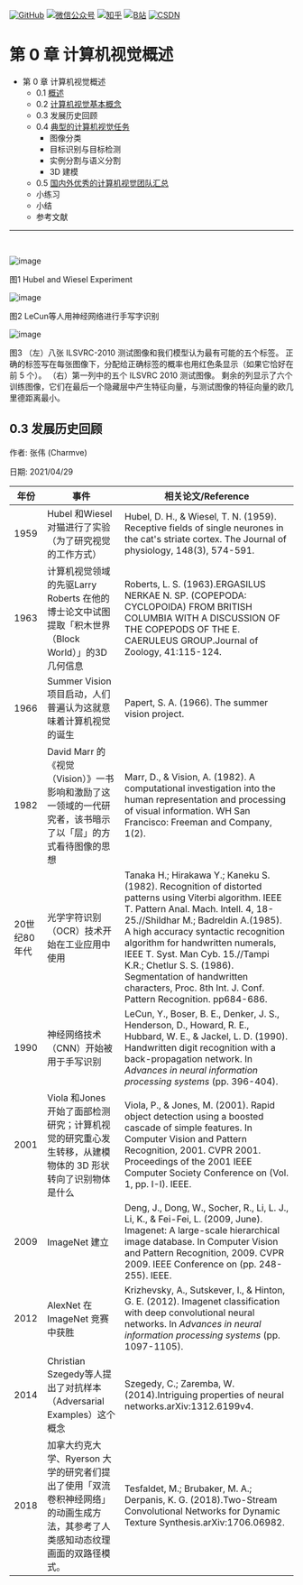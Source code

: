 <p align="left">
  <a href="https://github.com/Charmve"><img src="https://img.shields.io/badge/GitHub-@Charmve-000000.svg?logo=GitHub" alt="GitHub" target="_blank"></a>
  <a href="https://imgconvert.csdnimg.cn/aHR0cHM6Ly9tbWJpei5xcGljLmNuL21tYml6X3BuZy9aTmRoV05pYjNJUkIzZk5ldWVGZEQ4YnZ4cXlzbXRtRktUTGdFSXZOMUdnTHhDNXV0Y1VBZVJ0T0lJa0hTZTVnVGowamVtZUVOQTJJMHhiU0xjQ3VrVVEvNjQw?x-oss-process=image/format,png" target="_blank" ><img src="https://img.shields.io/badge/公众号-@迈微AI研习社-000000.svg?style=flat-square&amp;logo=WeChat" alt="微信公众号"/></a>
  <a href="https://www.zhihu.com/people/MaiweiE-com" target="_blank" ><img src="https://img.shields.io/badge/%E7%9F%A5%E4%B9%8E-@Charmve-000000.svg?style=flat-square&amp;logo=Zhihu" alt="知乎"/></a>
  <a href="https://space.bilibili.com/62079686" target="_blank"><img src="https://img.shields.io/badge/B站-@Charmve-000000.svg?style=flat-square&amp;logo=Bilibili" alt="B站"/></a>
  <a href="https://blog.csdn.net/Charmve" target="_blank"><img src="https://img.shields.io/badge/CSDN-@Charmve-000000.svg?style=flat-square&amp;logo=CSDN" alt="CSDN"/></a>
</p>

# 第 0 章 计算机视觉概述

- 第 0 章 计算机视觉概述
  - 0.1 [概述](chapter0.1_概述.md)
  - 0.2 [计算机视觉基本概念](chapter0.2_计算机视觉基本概念.md)
  - 0.3 发展历史回顾
  - 0.4 [典型的计算机视觉任务](chapter0.4_典型的计算机视觉任务.md)
      - 图像分类 
      - 目标识别与目标检测
      - 实例分割与语义分割
      - 3D 建模
  - 0.5 [国内外优秀的计算机视觉团队汇总](chapter0.5_国内外优秀的计算机视觉团队汇总.md)
  - 小练习
  - 小结
  - 参考文献
  
---


<br>

![image](https://user-images.githubusercontent.com/29084184/121769873-9b8b5780-cb98-11eb-91e9-e367753ef9cc.png)

图1 Hubel and Wiesel Experiment

![image](https://user-images.githubusercontent.com/29084184/121769995-4439b700-cb99-11eb-9226-991f2a620ef7.png)

图2 LeCun等人用神经网络进行手写字识别

![image](https://user-images.githubusercontent.com/29084184/121770500-36396580-cb9c-11eb-972b-ceb1422cb740.png)

图3 （左）八张 ILSVRC-2010 测试图像和我们模型认为最有可能的五个标签。 正确的标签写在每张图像下，分配给正确标签的概率也用红色条显示（如果它恰好在前 5 个）。 （右）第一列中的五个 ILSVRC 2010 测试图像。 剩余的列显示了六个训练图像，它们在最后一个隐藏层中产生特征向量，与测试图像的特征向量的欧几里德距离最小。


## 0.3 发展历史回顾

作者: 张伟 (Charmve)

日期: 2021/04/29

| 年份  | 事件 | 相关论文/Reference | 
|--|--|--|
|  1959      | Hubel 和Wiesel 对猫进行了实验（为了研究视觉的工作方式） | Hubel, D. H., & Wiesel, T. N. (1959). Receptive fields of single neurones in the cat's striate cortex. The Journal of physiology, 148(3), 574-591. | 
|  1963       | 计算机视觉领域的先驱Larry Roberts 在他的博士论文中试图提取「积木世界（Block World）」的3D 几何信息 | Roberts, L. S. (1963).ERGASILUS NERKAE N. SP. (COPEPODA: CYCLOPOIDA) FROM BRITISH COLUMBIA WITH A DISCUSSION OF THE COPEPODS OF THE E. CAERULEUS GROUP.Journal of Zoology, 41:115-124. | 
|  1966       | Summer Vision 项目启动，人们普遍认为这就意味着计算机视觉的诞生 | Papert, S. A. (1966). The summer vision project.|
|  1982       | David Marr 的《视觉（Vision）》一书影响和激励了这一领域的一代研究者，该书暗示了以「层」的方式看待图像的思想 | Marr, D., & Vision, A. (1982). A computational investigation into the human representation and processing of visual information. WH San Francisco: Freeman and Company, 1(2). |
| 20世纪80年代 | 光学字符识别（OCR）技术开始在工业应用中使用| Tanaka H.; Hirakawa Y.; Kaneku S. (1982). Recognition of distorted patterns using Viterbi algorithm. IEEE T. Pattern Anal. Mach. lntell. 4, 18-25.//Shildhar M.; Badreldin A.(1985). A high accuracy syntactic recognition algorithm for handwritten numerals, IEEE T. Syst. Man Cyb. 15.//Tampi K.R.; Chetlur S. S. (1986). Segmentation of handwritten characters, Proc. 8th Int. J. Conf. Pattern Recognition. pp684-686.|
|   1990      | 神经网络技术（CNN）开始被用于手写识别 | LeCun, Y., Boser, B. E., Denker, J. S., Henderson, D., Howard, R. E., Hubbard, W. E., & Jackel, L. D. (1990). Handwritten digit recognition with a back-propagation network. In *Advances in neural information processing systems* (pp. 396-404). |
|   2001      | Viola 和Jones 开始了面部检测研究；计算机视觉的研究重心发生转移，从建模物体的 3D 形状转向了识别物体是什么 | Viola, P., & Jones, M. (2001). Rapid object detection using a boosted cascade of simple features. In Computer Vision and Pattern Recognition, 2001. CVPR 2001. Proceedings of the 2001 IEEE Computer Society Conference on (Vol. 1, pp. I-I). IEEE. |
|   2009      | ImageNet 建立 | Deng, J., Dong, W., Socher, R., Li, L. J., Li, K., & Fei-Fei, L. (2009, June). Imagenet: A large-scale hierarchical image database. In Computer Vision and Pattern Recognition, 2009. CVPR 2009. IEEE Conference on (pp. 248-255). IEEE.|
|   2012      | AlexNet 在ImageNet 竞赛中获胜 | Krizhevsky, A., Sutskever, I., & Hinton, G. E. (2012). Imagenet classification with deep convolutional neural networks. In *Advances in neural information processing systems* (pp. 1097-1105).|
|   2014      | Christian Szegedy等人提出了对抗样本（Adversarial Examples）这个概念 | Szegedy, C.; Zaremba, W. (2014).Intriguing properties of neural networks.arXiv:1312.6199v4.|
|   2018      | 加拿大约克大学、Ryerson 大学的研究者们提出了使用「双流卷积神经网络」的动画生成方法，其参考了人类感知动态纹理画面的双路径模式。 | Tesfaldet, M.; Brubaker, M. A.; Derpanis, K. G. (2018).Two-Stream Convolutional Networks for Dynamic Texture Synthesis.arXiv:1706.06982.|
